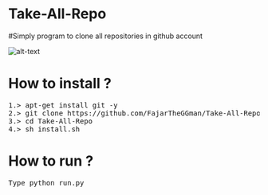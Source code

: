 # Take-All-Repo
#Simply program to clone all repositories in github account

![alt-text](https://github.com/FajarTheGGman/Take-All-Repo/blob/master/.%2C/screenshot.jpg)

# How to install ?
<pre>
1.> apt-get install git -y
2.> git clone https://github.com/FajarTheGGman/Take-All-Repo
3.> cd Take-All-Repo
4.> sh install.sh
</pre>

# How to run ?
<pre>
Type python run.py
</pre>
